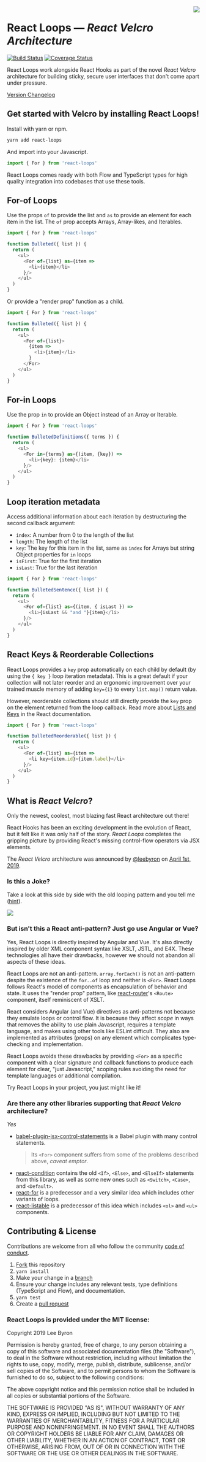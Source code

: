 <img align="right" src="assets/hook-and-loop.gif">

# React Loops — _React Velcro Architecture_

[![Build Status](https://travis-ci.com/leebyron/react-loops.svg?branch=master)](https://travis-ci.com/leebyron/react-loops) [![Coverage Status](https://coveralls.io/repos/github/leebyron/react-loops/badge.svg?branch=master)](https://coveralls.io/github/leebyron/react-loops?branch=master)

React Loops work alongside React Hooks as part of the novel _React Velcro_
architecture for building sticky, secure user interfaces that don't come apart
under pressure.

[Version Changelog](https://github.com/leebyron/react-loops/releases)

## Get started with Velcro by installing React Loops!

Install with yarn or npm.

```sh
yarn add react-loops
```

And import into your Javascript.

```js
import { For } from 'react-loops'
```

React Loops comes ready with both Flow and TypeScript types for high quality
integration into codebases that use these tools.

## For-of Loops

Use the props `of` to provide the list and `as` to provide an element for
each item in the list. The `of` prop accepts Arrays, Array-likes,
and Iterables.

```js
import { For } from 'react-loops'

function Bulleted({ list }) {
  return (
    <ul>
      <For of={list} as={item =>
        <li>{item}</li>
      }/>
    </ul>
  )
}
```

Or provide a "render prop" function as a child.

```js
import { For } from 'react-loops'

function Bulleted({ list }) {
  return (
    <ul>
      <For of={list}>
        {item =>
          <li>{item}</li>
        }
      </For>
    </ul>
  )
}
```

## For-in Loops

Use the prop `in` to provide an Object instead of an Array or Iterable.

```js
import { For } from 'react-loops'

function BulletedDefinitions({ terms }) {
  return (
    <ul>
      <For in={terms} as={(item, {key}) =>
        <li>{key}: {item}</li>
      }/>
    </ul>
  )
}
```

## Loop iteration metadata

Access additional information about each iteration by destructuring the
second callback argument:

- `index`: A number from 0 to the length of the list
- `length`: The length of the list
- `key`: The key for this item in the list, same as `index` for Arrays
         but string Object properties for `in` loops
- `isFirst`: True for the first iteration
- `isLast`: True for the last iteration

```js
import { For } from 'react-loops'

function BulletedSentence({ list }) {
  return (
    <ul>
      <For of={list} as={(item, { isLast }) =>
        <li>{isLast && "and "}{item}</li>
      }/>
    </ul>
  )
}
```

## React Keys & Reorderable Collections

React Loops provides a `key` prop automatically on each child by default (by
using the `{ key }` loop iteration metadata). This is a great default if your
collection will not later reorder and an ergonomic improvement over your trained muscle memory of adding `key={i}` to every `list.map()` return value.

However, reorderable collections should still directly provide the `key` prop on
the element returned from the loop callback. Read more about [Lists and Keys](https://reactjs.org/docs/lists-and-keys.html) in the React documentation.

```js
import { For } from 'react-loops'

function BulletedReorderable({ list }) {
  return (
    <ul>
      <For of={list} as={item =>
        <li key={item.id}>{item.label}</li>
      }/>
    </ul>
  )
}
```


## What is _React Velcro_?

Only the newest, coolest, most blazing fast React architecture out there!

React Hooks has been an exciting development in the evolution of React, but it
felt like it was only half of the story. _React Loops_ completes the gripping
picture by providing React's missing control-flow operators via JSX elements.

The _React Velcro_ architecture was announced by [@leebyron](https://github.com/leebyron/) on [April 1st, 2019](https://twitter.com/leeb/status/1112867350389219328).

### Is this a Joke?

Take a look at this side by side with the old looping pattern and you tell me ([hint](https://media.giphy.com/media/l2SqbYoAwd3KK1wli/giphy.gif)).

<img src="assets/loops-vs-mapkeys.png">

### But isn't this a React anti-pattern? Just go use Angular or Vue?

Yes, React Loops is directly inspired by Angular and Vue. It's also directly
inspired by older XML component syntax like XSLT, JSTL, and E4X. These
technologies all have their drawbacks, however we should not abandon all aspects
of these ideas.

React Loops are not an anti-pattern. `array.forEach()` is not an anti-pattern
despite the existence of the `for..of` loop and neither is `<For>`. React
Loops follows React's model of components as encapsulation of behavior and
state. It uses the "render prop" pattern, like
[react-router](https://github.com/ReactTraining/react-router)'s  `<Route>` component, itself reminiscent of XSLT.

React considers Angular (and Vue) directives as anti-patterns not because
they emulate loops or control flow. It is because they affect _scope_ in ways
that removes the ability to use plain Javascript, requires a template
language, and makes using other tools like ESLint difficult. They also are
implemented as attributes (props) on any element which complicates type-checking
and implementation.

React Loops avoids these drawbacks by providing `<For>` as a specific component
with a clear signature and callback functions to produce each element for clear,
"just Javascript," scoping rules avoiding the need for template languages or
additional compilation.

Try React Loops in your project, you just might like it!

### Are there any other libraries supporting that _React Velcro_ architecture?

_*Yes*_

* [babel-plugin-jsx-control-statements](https://www.npmjs.com/package/babel-plugin-jsx-control-statements) is a Babel plugin with many control statements.
  > Its `<For>` component suffers from some of the problems described above, _caveat emptor_.
* [react-condition](https://github.com/andrewfluck/react-condition) contains the old `<If>`, `<Else>`, and `<ElseIf>` statements from this library, as well as some new ones such as `<Switch>`, `<Case>`, and `<Default>`.
* [react-for](https://github.com/MJez29/react-for) is a predecessor and a very similar idea which includes other variants of loops.
* [react-listable](https://github.com/victorvoid/react-listable) is a predecessor of this idea which includes `<ol>` and `<ul>` components.

## Contributing & License

Contributions are welcome from all who follow the community
[code of conduct](https://www.contributor-covenant.org/version/1/4/code-of-conduct).

  1. [Fork](https://guides.github.com/activities/forking/) this repository
  2. `yarn install`
  3. Make your change in a [branch](https://help.github.com/en/articles/about-branches)
  4. Ensure your change includes any relevant tests, type definitions
     (TypeScript and Flow), and documentation.
  5. `yarn test`
  6. Create a [pull request](https://help.github.com/en/articles/creating-a-pull-request-from-a-fork)

### React Loops is provided under the MIT license:

Copyright 2019 Lee Byron

Permission is hereby granted, free of charge, to any person obtaining a copy of
this software and associated documentation files (the "Software"), to deal in
the Software without restriction, including without limitation the rights to
use, copy, modify, merge, publish, distribute, sublicense, and/or sell copies of
the Software, and to permit persons to whom the Software is furnished to do so,
subject to the following conditions:

The above copyright notice and this permission notice shall be included in all
copies or substantial portions of the Software.

THE SOFTWARE IS PROVIDED "AS IS", WITHOUT WARRANTY OF ANY KIND, EXPRESS OR
IMPLIED, INCLUDING BUT NOT LIMITED TO THE WARRANTIES OF MERCHANTABILITY, FITNESS
FOR A PARTICULAR PURPOSE AND NONINFRINGEMENT. IN NO EVENT SHALL THE AUTHORS OR
COPYRIGHT HOLDERS BE LIABLE FOR ANY CLAIM, DAMAGES OR OTHER LIABILITY, WHETHER
IN AN ACTION OF CONTRACT, TORT OR OTHERWISE, ARISING FROM, OUT OF OR IN
CONNECTION WITH THE SOFTWARE OR THE USE OR OTHER DEALINGS IN THE SOFTWARE.
